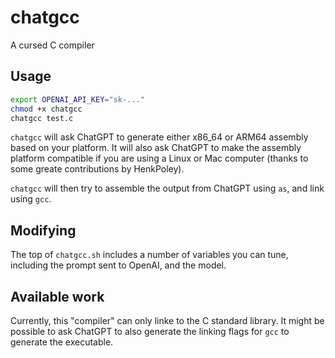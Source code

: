 # chatgcc

A cursed C compiler

## Usage
```sh
export OPENAI_API_KEY="sk-..."
chmod +x chatgcc
chatgcc test.c
``````

`chatgcc` will ask ChatGPT to generate either x86_64 or ARM64 assembly based on your platform. 
It will also ask ChatGPT to make the assembly platform compatible if you are using a Linux or Mac computer
(thanks to some greate contributions by HenkPoley).

`chatgcc` will then try to assemble the output from ChatGPT using `as`, and link using `gcc`.

## Modifying

The top of `chatgcc.sh` includes a number of variables you can tune, including the prompt sent to OpenAI, and the model.

## Available work

Currently, this "compiler" can only linke to the C standard library. It might be possible to ask ChatGPT to also
generate the linking flags for `gcc` to generate the executable.

